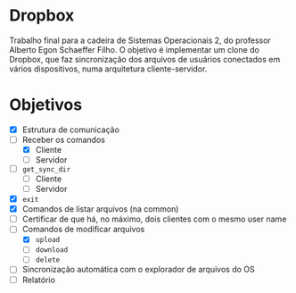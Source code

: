 # Dropbox

Trabalho final para a cadeira de Sistemas Operacionais 2, do professor Alberto Egon Schaeffer Filho.
O objetivo é implementar um clone do Dropbox, que faz sincronização dos arquivos de usuários conectados em vários dispositivos, numa arquitetura cliente-servidor.

# Objetivos

- [x] Estrutura de comunicação
- [ ] Receber os comandos
  - [X] Cliente
  - [ ] Servidor
- [ ] `get_sync_dir`
  - [ ] Cliente
  - [ ] Servidor
- [X] `exit`
- [X] Comandos de listar arquivos (na common)
- [ ] Certificar de que há, no máximo, dois clientes com o mesmo user name
- [ ] Comandos de modificar arquivos
  - [X] `upload`
  - [ ] `download`
  - [ ] `delete`
- [ ] Sincronização automática com o explorador de arquivos do OS
- [ ] Relatório
